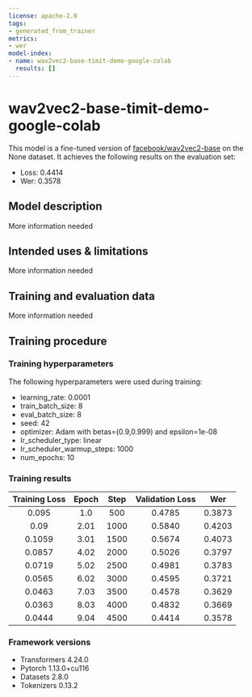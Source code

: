 ```yaml
---
license: apache-2.0
tags:
- generated_from_trainer
metrics:
- wer
model-index:
- name: wav2vec2-base-timit-demo-google-colab
  results: []
---
```


<!-- This model card has been generated automatically according to the information the Trainer had access to. You
should probably proofread and complete it, then remove this comment. -->

# wav2vec2-base-timit-demo-google-colab

This model is a fine-tuned version of [facebook/wav2vec2-base](https://huggingface.co/facebook/wav2vec2-base) on the None dataset.
It achieves the following results on the evaluation set:
- Loss: 0.4414
- Wer: 0.3578

## Model description

More information needed

## Intended uses & limitations

More information needed

## Training and evaluation data

More information needed

## Training procedure

### Training hyperparameters

The following hyperparameters were used during training:
- learning_rate: 0.0001
- train_batch_size: 8
- eval_batch_size: 8
- seed: 42
- optimizer: Adam with betas=(0.9,0.999) and epsilon=1e-08
- lr_scheduler_type: linear
- lr_scheduler_warmup_steps: 1000
- num_epochs: 10

### Training results

| Training Loss | Epoch | Step | Validation Loss | Wer    |
|:-------------:|:-----:|:----:|:---------------:|:------:|
| 0.095         | 1.0   | 500  | 0.4785          | 0.3873 |
| 0.09          | 2.01  | 1000 | 0.5840          | 0.4203 |
| 0.1059        | 3.01  | 1500 | 0.5674          | 0.4073 |
| 0.0857        | 4.02  | 2000 | 0.5026          | 0.3797 |
| 0.0719        | 5.02  | 2500 | 0.4981          | 0.3783 |
| 0.0565        | 6.02  | 3000 | 0.4595          | 0.3721 |
| 0.0463        | 7.03  | 3500 | 0.4578          | 0.3629 |
| 0.0363        | 8.03  | 4000 | 0.4832          | 0.3669 |
| 0.0444        | 9.04  | 4500 | 0.4414          | 0.3578 |


### Framework versions

- Transformers 4.24.0
- Pytorch 1.13.0+cu116
- Datasets 2.8.0
- Tokenizers 0.13.2
